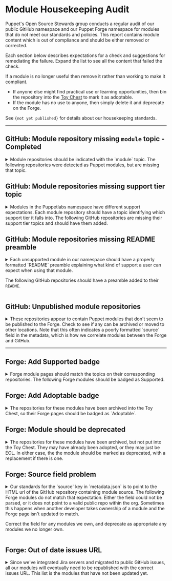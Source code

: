 # Module Housekeeping Audit

Puppet's Open Source Stewards group conducts a regular audit of our public GitHub
namespace and our Puppet Forge namespace for modules that do not meet our standards
and policies. This report contains module content which is out of compliance and
should be either removed or corrected.

Each section below describes expectations for a check and suggestions for remediating
the failure. Expand the list to see all the content that failed the check.

If a module is no longer useful then remove it rather than working to make it
compliant.

* If anyone else might find practical use or learning opportunities, then bin
  the repository into the [Toy Chest](http://github.com/puppetlabs-toy-chest/)
  to mark it as adoptable.
* If the module has no use to anyone, then simply delete it and deprecate on the Forge.

See `{not yet published}` for details about our housekeeping standards.

----

## GitHub: Module repository missing `module` topic - Completed

<details>
<summary>
Module repositories should be indicated with the `module` topic. The following
repositories were detected as Puppet modules, but are missing that topic.
</summary>

* [puppetlabs/puppetlabs-windows_env](https://github.com/puppetlabs/puppetlabs-windows_env) - completed
* [puppetlabs/puppetlabs-sslcertificate](https://github.com/puppetlabs/puppetlabs-sslcertificate) - completed
* [puppetlabs/puppetlabs-windows_eventlog](https://github.com/puppetlabs/puppetlabs-windows_eventlog) - completed
</details>


## GitHub: Module repositories missing support tier topic

<details>
<summary>
Modules in the Puppetlabs namespace have different support expectations. Each module
repository should have a topic identifying which support tier it falls into. The
following GitHub repositories are missing their support tier topics and should
have them added.
</summary>

* [puppetlabs/puppetlabs-lvm](https://github.com/puppetlabs/puppetlabs-lvm) - completed
* [puppetlabs/puppetlabs-mailalias_core](https://github.com/puppetlabs/puppetlabs-mailalias_core)
* [puppetlabs/puppetlabs-test_device](https://github.com/puppetlabs/puppetlabs-test_device)
* [puppetlabs/netdev_stdlib](https://github.com/puppetlabs/netdev_stdlib)
* [puppetlabs/puppetlabs-ruby_plugin_helper](https://github.com/puppetlabs/puppetlabs-ruby_plugin_helper)
* [puppetlabs/puppetlabs-http_request](https://github.com/puppetlabs/puppetlabs-http_request)
* [puppetlabs/puppetlabs-powershell_task_helper](https://github.com/puppetlabs/puppetlabs-powershell_task_helper)
* [puppetlabs/puppetlabs-servicenow_reporting_integration](https://github.com/puppetlabs/puppetlabs-servicenow_reporting_integration)
* [puppetlabs/puppetlabs-servicenow_cmdb_integration](https://github.com/puppetlabs/puppetlabs-servicenow_cmdb_integration)
* [puppetlabs/puppetlabs-pe_quick_data](https://github.com/puppetlabs/puppetlabs-pe_quick_data)
* [puppetlabs/puppet-vra_puppet_plugin_prep](https://github.com/puppetlabs/puppet-vra_puppet_plugin_prep)
* [puppetlabs/puppetlabs-pam_firewall](https://github.com/puppetlabs/puppetlabs-pam_firewall)
* [puppetlabs/puppetlabs-data-entitlement](https://github.com/puppetlabs/puppetlabs-data-entitlement)
* [puppetlabs/puppetlabs-puppet_operations_appliance](https://github.com/puppetlabs/puppetlabs-puppet_operations_appliance)
</details>


## GitHub: Module repositories missing README preamble

<details>
<summary>
Each unsupported module in our namespace  should have a properly formatted `README`
preamble explaining what kind of support a user can expect when using that module.

The following GitHub repositories should have a preamble added to their `README`.
</summary>

* [puppetlabs/puppetlabs-puppetdb](https://github.com/puppetlabs/puppetlabs-puppetdb)
* [puppetlabs/puppetlabs-xinetd](https://github.com/puppetlabs/puppetlabs-xinetd)
* [puppetlabs/puppetlabs-puppet_authorization](https://github.com/puppetlabs/puppetlabs-puppet_authorization)
* [puppetlabs/puppetlabs-rsync](https://github.com/puppetlabs/puppetlabs-rsync)
* [puppetlabs/puppetlabs-transition](https://github.com/puppetlabs/puppetlabs-transition)
* [puppetlabs/puppetlabs-mailalias_core](https://github.com/puppetlabs/puppetlabs-mailalias_core)
* [puppetlabs/puppetlabs-test_device](https://github.com/puppetlabs/puppetlabs-test_device)
* [puppetlabs/puppetlabs-tagmail](https://github.com/puppetlabs/puppetlabs-tagmail)
* [puppetlabs/puppetlabs-helm](https://github.com/puppetlabs/puppetlabs-helm)
* [puppetlabs/netdev_stdlib](https://github.com/puppetlabs/netdev_stdlib)
* [puppetlabs/puppetlabs-ruby_plugin_helper](https://github.com/puppetlabs/puppetlabs-ruby_plugin_helper)
* [puppetlabs/puppetlabs-ibm_installation_manager](https://github.com/puppetlabs/puppetlabs-ibm_installation_manager)
* [puppetlabs/puppetlabs-bootstrap](https://github.com/puppetlabs/puppetlabs-bootstrap)
* [puppetlabs/cisco_ios](https://github.com/puppetlabs/cisco_ios)
* [puppetlabs/puppetlabs-patching_as_code](https://github.com/puppetlabs/puppetlabs-patching_as_code)
* [puppetlabs/puppetlabs-rook](https://github.com/puppetlabs/puppetlabs-rook)
* [puppetlabs/puppetlabs-http_request](https://github.com/puppetlabs/puppetlabs-http_request)
* [puppetlabs/puppetlabs-panos](https://github.com/puppetlabs/puppetlabs-panos)
* [puppetlabs/puppetlabs-powershell_task_helper](https://github.com/puppetlabs/puppetlabs-powershell_task_helper)
* [puppetlabs/puppetlabs-awsdemo_profiles](https://github.com/puppetlabs/puppetlabs-awsdemo_profiles)
* [puppetlabs/puppetlabs-servicenow_reporting_integration](https://github.com/puppetlabs/puppetlabs-servicenow_reporting_integration)
* [puppetlabs/puppetlabs-servicenow_cmdb_integration](https://github.com/puppetlabs/puppetlabs-servicenow_cmdb_integration)
* [puppetlabs/puppetlabs-pe_quick_data](https://github.com/puppetlabs/puppetlabs-pe_quick_data)
* [puppetlabs/log4jscanner](https://github.com/puppetlabs/log4jscanner)
* [puppetlabs/puppet-vra_puppet_plugin_prep](https://github.com/puppetlabs/puppet-vra_puppet_plugin_prep)
* [puppetlabs/puppetlabs-pam_firewall](https://github.com/puppetlabs/puppetlabs-pam_firewall)
* [puppetlabs/puppetlabs-change_window](https://github.com/puppetlabs/puppetlabs-change_window)
* [puppetlabs/puppetlabs-data-entitlement](https://github.com/puppetlabs/puppetlabs-data-entitlement)
* [puppetlabs/puppetlabs-puppet_operations_appliance](https://github.com/puppetlabs/puppetlabs-puppet_operations_appliance)
</details>

## GitHub: Unpublished module repositories

<details>
<summary>
These repositories appear to contain Puppet modules that don't seem to be published
to the Forge. Check to see if any can be archived or moved to other locations. Note
that this often indicates a poorly formatted `source` field in the metadata, which
is how we correlate modules between the Forge and GitHub.
</summary>

* [puppetlabs/bolt_aws_kms](https://github.com/puppetlabs/bolt_aws_kms)
* [puppetlabs/cisco-network-puppet-module](https://github.com/puppetlabs/cisco-network-puppet-module)
* [puppetlabs/dellemc-powerstore](https://github.com/puppetlabs/dellemc-powerstore)
* [puppetlabs/encrypted_backup](https://github.com/puppetlabs/encrypted_backup)
* [puppetlabs/fortinet_facts](https://github.com/puppetlabs/fortinet_facts)
* [puppetlabs/kmo-501-nginx](https://github.com/puppetlabs/kmo-501-nginx)
* [puppetlabs/kmo-601-nginx](https://github.com/puppetlabs/kmo-601-nginx)
* [puppetlabs/opv](https://github.com/puppetlabs/opv)
* [puppetlabs/pe_patch](https://github.com/puppetlabs/pe_patch)
* [puppetlabs/pe_support_kb_task_templates](https://github.com/puppetlabs/pe_support_kb_task_templates)
* [puppetlabs/pe_tech_check](https://github.com/puppetlabs/pe_tech_check)
* [puppetlabs/pe_tune](https://github.com/puppetlabs/pe_tune)
* [puppetlabs/pltraining-dirtree](https://github.com/puppetlabs/pltraining-dirtree)
* [puppetlabs/pltraining-dockeragent](https://github.com/puppetlabs/pltraining-dockeragent)
* [puppetlabs/pltraining-localrepo](https://github.com/puppetlabs/pltraining-localrepo)
* [puppetlabs/pltraining-rbac](https://github.com/puppetlabs/pltraining-rbac)
* [puppetlabs/pltraining-userprefs](https://github.com/puppetlabs/pltraining-userprefs)
* [puppetlabs/preupgrade_check](https://github.com/puppetlabs/preupgrade_check)
* [puppetlabs/provision](https://github.com/puppetlabs/provision)
* [puppetlabs/prtg_push](https://github.com/puppetlabs/prtg_push)
* [puppetlabs/ps-sox](https://github.com/puppetlabs/ps-sox)
* [puppetlabs/puppet-agent-bootstrap](https://github.com/puppetlabs/puppet-agent-bootstrap)
* [puppetlabs/puppet-jenkins](https://github.com/puppetlabs/puppet-jenkins)
* [puppetlabs/puppet-macdefaults](https://github.com/puppetlabs/puppet-macdefaults)
* [puppetlabs/puppet-waylon](https://github.com/puppetlabs/puppet-waylon)
* [puppetlabs/puppetlabs-amazon_aws](https://github.com/puppetlabs/puppetlabs-amazon_aws)
* [puppetlabs/puppetlabs-app_modeling](https://github.com/puppetlabs/puppetlabs-app_modeling)
* [puppetlabs/puppetlabs-azure_arm](https://github.com/puppetlabs/puppetlabs-azure_arm)
* [puppetlabs/puppetlabs-bar](https://github.com/puppetlabs/puppetlabs-bar)
* [puppetlabs/puppetlabs-bolt_proxy](https://github.com/puppetlabs/puppetlabs-bolt_proxy)
* [puppetlabs/puppetlabs-cd4pe](https://github.com/puppetlabs/puppetlabs-cd4pe)
* [puppetlabs/puppetlabs-cd4pe_deployments](https://github.com/puppetlabs/puppetlabs-cd4pe_deployments)
* [puppetlabs/puppetlabs-cd4pe_tests](https://github.com/puppetlabs/puppetlabs-cd4pe_tests)
* [puppetlabs/puppetlabs-env_plugin](https://github.com/puppetlabs/puppetlabs-env_plugin)
* [puppetlabs/puppetlabs-foo](https://github.com/puppetlabs/puppetlabs-foo)
* [puppetlabs/puppetlabs-freeradius](https://github.com/puppetlabs/puppetlabs-freeradius)
* [puppetlabs/puppetlabs-grafanadash](https://github.com/puppetlabs/puppetlabs-grafanadash)
* [puppetlabs/puppetlabs-hdp](https://github.com/puppetlabs/puppetlabs-hdp)
* [puppetlabs/puppetlabs-hue](https://github.com/puppetlabs/puppetlabs-hue)
* [puppetlabs/puppetlabs-lidar](https://github.com/puppetlabs/puppetlabs-lidar)
* [puppetlabs/puppetlabs-minimum_version](https://github.com/puppetlabs/puppetlabs-minimum_version)
* [puppetlabs/puppetlabs-pam_tools](https://github.com/puppetlabs/puppetlabs-pam_tools)
* [puppetlabs/puppetlabs-pecdm](https://github.com/puppetlabs/puppetlabs-pecdm)
* [puppetlabs/puppetlabs-provision](https://github.com/puppetlabs/puppetlabs-provision)
* [puppetlabs/puppetlabs-puppetdb_gc](https://github.com/puppetlabs/puppetlabs-puppetdb_gc)
* [puppetlabs/puppetlabs-puppet_data_service](https://github.com/puppetlabs/puppetlabs-puppet_data_service)
* [puppetlabs/puppetlabs-qe](https://github.com/puppetlabs/puppetlabs-qe)
* [puppetlabs/puppetlabs-relay](https://github.com/puppetlabs/puppetlabs-relay)
* [puppetlabs/puppetlabs-resource_api](https://github.com/puppetlabs/puppetlabs-resource_api)
* [puppetlabs/puppetlabs-rgbank](https://github.com/puppetlabs/puppetlabs-rgbank)
* [puppetlabs/puppetlabs-satellite_pe_tools](https://github.com/puppetlabs/puppetlabs-satellite_pe_tools)
* [puppetlabs/puppetlabs-sccm](https://github.com/puppetlabs/puppetlabs-sccm)
* [puppetlabs/puppetlabs-servicenow_change_requests](https://github.com/puppetlabs/puppetlabs-servicenow_change_requests)
* [puppetlabs/puppetlabs-sqlserver](https://github.com/puppetlabs/puppetlabs-sqlserver)
* [puppetlabs/puppetlabs-testing](https://github.com/puppetlabs/puppetlabs-testing)
* [puppetlabs/puppetlabs-vsphere](https://github.com/puppetlabs/puppetlabs-vsphere)
* [puppetlabs/puppetlabs-websphere_application_server](https://github.com/puppetlabs/puppetlabs-websphere_application_server)
* [puppetlabs/puppetlabs-wordpress_app](https://github.com/puppetlabs/puppetlabs-wordpress_app)
* [puppetlabs/puppet_ciamohe](https://github.com/puppetlabs/puppet_ciamohe)
* [puppetlabs/puppet_metrics_dashboard](https://github.com/puppetlabs/puppet_metrics_dashboard)
* [puppetlabs/servicenow_tasks](https://github.com/puppetlabs/servicenow_tasks)
* [puppetlabs/se_appteam_basichttp](https://github.com/puppetlabs/se_appteam_basichttp)
* [puppetlabs/se_appteam_webserver](https://github.com/puppetlabs/se_appteam_webserver)
* [puppetlabs/se_secteam_cis](https://github.com/puppetlabs/se_secteam_cis)
* [puppetlabs/winrm_security](https://github.com/puppetlabs/winrm_security)
</details>

----

## Forge: Add Supported badge

<details>
<summary>
Forge module pages should match the topics on their corresponding repositories.
The following Forge modules should be badged as Supported.
</summary>

* [puppetlabs-exec](https://forge.puppet.com/puppetlabs/exec)
* [puppetlabs-bolt_shim](https://forge.puppet.com/puppetlabs/bolt_shim)
* [puppetlabs-yaml](https://forge.puppet.com/puppetlabs/yaml)
* [puppetlabs-azure_inventory](https://forge.puppet.com/puppetlabs/azure_inventory)
* [puppetlabs-terraform](https://forge.puppet.com/puppetlabs/terraform)
* [puppetlabs-aws_inventory](https://forge.puppet.com/puppetlabs/aws_inventory)
* [puppetlabs-vault](https://forge.puppet.com/puppetlabs/vault)
* [puppetlabs-gcloud_inventory](https://forge.puppet.com/puppetlabs/gcloud_inventory)
* [puppetlabs-pkcs7](https://forge.puppet.com/puppetlabs/pkcs7)
* [puppetlabs-apply_helpers](https://forge.puppet.com/puppetlabs/apply_helpers)
* [puppetlabs-secure_env_vars](https://forge.puppet.com/puppetlabs/secure_env_vars)
</details>




## Forge: Add Adoptable badge
<details>
<summary>
The repositories for these modules have been archived into the Toy Chest, so their
Forge pages should be badged as `Adoptable`.
</summary>

* [puppetlabs-puppetserver_gem](https://forge.puppet.com/puppetlabs/puppetserver_gem)
* [puppetlabs-git](https://forge.puppet.com/puppetlabs/git)
* [puppetlabs-tftp](https://forge.puppet.com/puppetlabs/tftp)
* [puppetlabs-dism](https://forge.puppet.com/puppetlabs/dism)
* [puppetlabs-mount_providers](https://forge.puppet.com/puppetlabs/mount_providers)
* [puppetlabs-nagios_core](https://forge.puppet.com/puppetlabs/nagios_core)
* [puppetlabs-activemq](https://forge.puppet.com/puppetlabs/activemq)
* [puppetlabs-aws](https://forge.puppet.com/puppetlabs/aws)
* [puppetlabs-passenger](https://forge.puppet.com/puppetlabs/passenger)
* [puppetlabs-denyhosts](https://forge.puppet.com/puppetlabs/denyhosts)
* [puppetlabs-sqlite](https://forge.puppet.com/puppetlabs/sqlite)
* [puppetlabs-inventory](https://forge.puppet.com/puppetlabs/inventory)
* [puppetlabs-openstack](https://forge.puppet.com/puppetlabs/openstack)
* [puppetlabs-dummy_service](https://forge.puppet.com/puppetlabs/dummy_service)
* [puppetlabs-apk](https://forge.puppet.com/puppetlabs/apk)
* [puppetlabs-stunnel](https://forge.puppet.com/puppetlabs/stunnel)
* [puppetlabs-image_build](https://forge.puppet.com/puppetlabs/image_build)
* [puppetlabs-apply](https://forge.puppet.com/puppetlabs/apply)
* [puppetlabs-k5login_core](https://forge.puppet.com/puppetlabs/k5login_core)
* [puppetlabs-netapp](https://forge.puppet.com/puppetlabs/netapp)
* [puppetlabs-pipelines](https://forge.puppet.com/puppetlabs/pipelines)
* [puppetlabs-netscaler](https://forge.puppet.com/puppetlabs/netscaler)
* [puppetlabs-logentries](https://forge.puppet.com/puppetlabs/logentries)
* [puppetlabs-node_openstack](https://forge.puppet.com/puppetlabs/node_openstack)
* [puppetlabs-rancher](https://forge.puppet.com/puppetlabs/rancher)
* [puppetlabs-package_updates](https://forge.puppet.com/puppetlabs/package_updates)
* [puppetlabs-policy_engine](https://forge.puppet.com/puppetlabs/policy_engine)
* [puppetlabs-docker_ucp](https://forge.puppet.com/puppetlabs/docker_ucp)
* [puppetlabs-detect_wannacry](https://forge.puppet.com/puppetlabs/detect_wannacry)
* [puppetlabs-docker_ddc](https://forge.puppet.com/puppetlabs/docker_ddc)
* [puppetlabs-pe_bulk_agent_install](https://forge.puppet.com/puppetlabs/pe_bulk_agent_install)
* [puppetlabs-azure_agent](https://forge.puppet.com/puppetlabs/azure_agent)
* [puppetlabs-pdb_3323_workaround](https://forge.puppet.com/puppetlabs/pdb_3323_workaround)
* [puppetlabs-maillist_core](https://forge.puppet.com/puppetlabs/maillist_core)
* [puppetlabs-mco_rpc](https://forge.puppet.com/puppetlabs/mco_rpc)
* [puppetlabs-lumogon](https://forge.puppet.com/puppetlabs/lumogon)
* [puppetlabs-macdslocal_core](https://forge.puppet.com/puppetlabs/macdslocal_core)
</details>

## Forge: Module should be deprecated
<details>
<summary>
The repositories for these modules have been archived, but not put into the Toy Chest.
They may have already been adopted, or they may just be EOL. In either case, the
the module should be marked as deprecated, with a replacement if there is one.
</summary>

* [puppetlabs-hocon](https://forge.puppet.com/puppetlabs/hocon)
* [puppetlabs-windows_puppet_certificates](https://forge.puppet.com/puppetlabs/windows_puppet_certificates)
</details>

## Forge: Source field problem

<details>
<summary>
Our standards for the `source` key in `metadata.json` is to point to the HTML url
of the GitHub repository containing module source. The following Forge modules do
not match that expectation. Either the field could not be parsed, or it does not
point to a valid public repo within the org. Sometimes this happens when another
developer takes ownership of a module and the Forge page isn't updated to match.

Correct the field for any modules we own, and deprecate as appropriate any modules
we no longer own.
</summary>

* [puppetlabs-cd4pe](https://forge.puppet.com/puppetlabs/cd4pe)
* [puppetlabs-ciscopuppet](https://forge.puppet.com/puppetlabs/ciscopuppet)
* [puppetlabs-win_desktop_shortcut](https://forge.puppet.com/puppetlabs/win_desktop_shortcut)
* [puppetlabs-servicenow_change_requests](https://forge.puppet.com/puppetlabs/servicenow_change_requests)
* [puppetlabs-minimum_version](https://forge.puppet.com/puppetlabs/minimum_version)
* [puppetlabs-sccm](https://forge.puppet.com/puppetlabs/sccm)
</details>

## Forge: Out of date issues URL

<details>
<summary>
Since we've integrated Jira servers and migrated to public GitHub issues, all our
modules will eventually need to be republished with the correct issues URL. This
list is the modules that have not been updated yet.
</summary>

* [puppetlabs-puppetdb](https://forge.puppet.com/puppetlabs/puppetdb)
* [puppetlabs-concat](https://forge.puppet.com/puppetlabs/concat)
* [puppetlabs-ntp](https://forge.puppet.com/puppetlabs/ntp)
* [puppetlabs-vcsrepo](https://forge.puppet.com/puppetlabs/vcsrepo)
* [puppetlabs-java](https://forge.puppet.com/puppetlabs/java)
* [puppetlabs-powershell](https://forge.puppet.com/puppetlabs/powershell)
* [puppetlabs-inifile](https://forge.puppet.com/puppetlabs/inifile)
* [puppetlabs-mysql](https://forge.puppet.com/puppetlabs/mysql)
* [puppetlabs-puppetserver_gem](https://forge.puppet.com/puppetlabs/puppetserver_gem)
* [puppetlabs-java_ks](https://forge.puppet.com/puppetlabs/java_ks)
* [puppetlabs-git](https://forge.puppet.com/puppetlabs/git)
* [puppetlabs-reboot](https://forge.puppet.com/puppetlabs/reboot)
* [puppetlabs-xinetd](https://forge.puppet.com/puppetlabs/xinetd)
* [puppetlabs-motd](https://forge.puppet.com/puppetlabs/motd)
* [puppetlabs-tomcat](https://forge.puppet.com/puppetlabs/tomcat)
* [puppetlabs-registry](https://forge.puppet.com/puppetlabs/registry)
* [puppetlabs-yumrepo_core](https://forge.puppet.com/puppetlabs/yumrepo_core)
* [puppetlabs-chocolatey](https://forge.puppet.com/puppetlabs/chocolatey)
* [puppetlabs-acl](https://forge.puppet.com/puppetlabs/acl)
* [puppetlabs-puppet_authorization](https://forge.puppet.com/puppetlabs/puppet_authorization)
* [puppetlabs-accounts](https://forge.puppet.com/puppetlabs/accounts)
* [puppetlabs-rsync](https://forge.puppet.com/puppetlabs/rsync)
* [puppetlabs-wsus_client](https://forge.puppet.com/puppetlabs/wsus_client)
* [puppetlabs-tftp](https://forge.puppet.com/puppetlabs/tftp)
* [puppetlabs-mount_core](https://forge.puppet.com/puppetlabs/mount_core)
* [puppetlabs-augeas_core](https://forge.puppet.com/puppetlabs/augeas_core)
* [puppetlabs-dism](https://forge.puppet.com/puppetlabs/dism)
* [puppetlabs-transition](https://forge.puppet.com/puppetlabs/transition)
* [puppetlabs-sshkeys_core](https://forge.puppet.com/puppetlabs/sshkeys_core)
* [puppetlabs-mount_providers](https://forge.puppet.com/puppetlabs/mount_providers)
* [puppetlabs-nagios_core](https://forge.puppet.com/puppetlabs/nagios_core)
* [puppetlabs-host_core](https://forge.puppet.com/puppetlabs/host_core)
* [puppetlabs-mailalias_core](https://forge.puppet.com/puppetlabs/mailalias_core)
* [puppetlabs-activemq](https://forge.puppet.com/puppetlabs/activemq)
* [puppetlabs-scheduled_task](https://forge.puppet.com/puppetlabs/scheduled_task)
* [puppetlabs-selinux_core](https://forge.puppet.com/puppetlabs/selinux_core)
* [puppetlabs-ruby_task_helper](https://forge.puppet.com/puppetlabs/ruby_task_helper)
* [puppetlabs-iis](https://forge.puppet.com/puppetlabs/iis)
* [puppetlabs-passenger](https://forge.puppet.com/puppetlabs/passenger)
* [puppetlabs-zfs_core](https://forge.puppet.com/puppetlabs/zfs_core)
* [puppetlabs-denyhosts](https://forge.puppet.com/puppetlabs/denyhosts)
* [puppetlabs-tagmail](https://forge.puppet.com/puppetlabs/tagmail)
* [puppetlabs-zone_core](https://forge.puppet.com/puppetlabs/zone_core)
* [puppetlabs-cd4pe](https://forge.puppet.com/puppetlabs/cd4pe)
* [puppetlabs-sqlite](https://forge.puppet.com/puppetlabs/sqlite)
* [puppetlabs-mount_iso](https://forge.puppet.com/puppetlabs/mount_iso)
* [puppetlabs-dsc_lite](https://forge.puppet.com/puppetlabs/dsc_lite)
* [puppetlabs-netdev_stdlib](https://forge.puppet.com/puppetlabs/netdev_stdlib)
* [puppetlabs-bolt_shim](https://forge.puppet.com/puppetlabs/bolt_shim)
* [puppetlabs-ciscopuppet](https://forge.puppet.com/puppetlabs/ciscopuppet)
* [puppetlabs-ruby_plugin_helper](https://forge.puppet.com/puppetlabs/ruby_plugin_helper)
* [puppetlabs-azure_inventory](https://forge.puppet.com/puppetlabs/azure_inventory)
* [puppetlabs-terraform](https://forge.puppet.com/puppetlabs/terraform)
* [puppetlabs-aws_inventory](https://forge.puppet.com/puppetlabs/aws_inventory)
* [puppetlabs-vault](https://forge.puppet.com/puppetlabs/vault)
* [puppetlabs-cd4pe_jobs](https://forge.puppet.com/puppetlabs/cd4pe_jobs)
* [puppetlabs-gcloud_inventory](https://forge.puppet.com/puppetlabs/gcloud_inventory)
* [puppetlabs-cisco_ios](https://forge.puppet.com/puppetlabs/cisco_ios)
* [puppetlabs-rook](https://forge.puppet.com/puppetlabs/rook)
* [puppetlabs-stunnel](https://forge.puppet.com/puppetlabs/stunnel)
* [puppetlabs-secure_env_vars](https://forge.puppet.com/puppetlabs/secure_env_vars)
* [puppetlabs-k5login_core](https://forge.puppet.com/puppetlabs/k5login_core)
* [puppetlabs-pipelines](https://forge.puppet.com/puppetlabs/pipelines)
* [puppetlabs-netscaler](https://forge.puppet.com/puppetlabs/netscaler)
* [puppetlabs-logentries](https://forge.puppet.com/puppetlabs/logentries)
* [puppetlabs-node_openstack](https://forge.puppet.com/puppetlabs/node_openstack)
* [puppetlabs-win_desktop_shortcut](https://forge.puppet.com/puppetlabs/win_desktop_shortcut)
* [puppetlabs-docker_ucp](https://forge.puppet.com/puppetlabs/docker_ucp)
* [puppetlabs-awsdemo_profiles](https://forge.puppet.com/puppetlabs/awsdemo_profiles)
* [puppetlabs-docker_ddc](https://forge.puppet.com/puppetlabs/docker_ddc)
* [puppetlabs-azure_agent](https://forge.puppet.com/puppetlabs/azure_agent)
* [puppetlabs-maillist_core](https://forge.puppet.com/puppetlabs/maillist_core)
* [puppetlabs-influxdb](https://forge.puppet.com/puppetlabs/influxdb)
* [puppetlabs-mco_rpc](https://forge.puppet.com/puppetlabs/mco_rpc)
* [puppetlabs-servicenow_reporting_integration](https://forge.puppet.com/puppetlabs/servicenow_reporting_integration)
* [puppetlabs-servicenow_cmdb_integration](https://forge.puppet.com/puppetlabs/servicenow_cmdb_integration)
* [puppetlabs-pe_event_forwarding](https://forge.puppet.com/puppetlabs/pe_event_forwarding)
* [puppetlabs-macdslocal_core](https://forge.puppet.com/puppetlabs/macdslocal_core)
* [puppetlabs-bash_task_helper](https://forge.puppet.com/puppetlabs/bash_task_helper)
* [puppetlabs-pe_quick_data](https://forge.puppet.com/puppetlabs/pe_quick_data)
* [puppetlabs-cem_linux](https://forge.puppet.com/puppetlabs/cem_linux)
* [puppetlabs-cem_windows](https://forge.puppet.com/puppetlabs/cem_windows)
* [puppetlabs-cd4peadm](https://forge.puppet.com/puppetlabs/cd4peadm)
</details>
